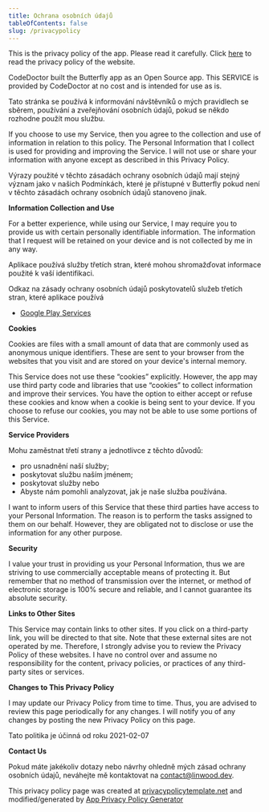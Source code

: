 ```yaml
---
title: Ochrana osobních údajů
tableOfContents: false
slug: /privacypolicy
---
```


This is the privacy policy of the app. Please read it carefully.
Click [here](https://go.linwood.dev/privacypolicy) to read the privacy policy of the website.

CodeDoctor built the Butterfly app as an Open Source app. This SERVICE is provided by CodeDoctor at no cost and is intended for use as is.

Tato stránka se používá k informování návštěvníků o mých pravidlech se sběrem, používání a zveřejňování osobních údajů, pokud se někdo rozhodne použít mou službu.

If you choose to use my Service, then you agree to the collection and use of information in relation to this policy. The Personal Information that I collect is used for providing and improving the
Service. I will not use or share your information with anyone except as described in this Privacy Policy.

Výrazy použité v těchto zásadách ochrany osobních údajů mají stejný význam jako v našich Podmínkách, které je přístupné v Butterfly pokud není v těchto zásadách ochrany osobních údajů stanoveno jinak.

**Information Collection and Use**

For a better experience, while using our Service, I may require you to provide us with certain personally identifiable information. The information that I request will be retained on your device and
is not collected by me in any way.

Aplikace používá služby třetích stran, které mohou shromažďovat informace použité k vaší identifikaci.

Odkaz na zásady ochrany osobních údajů poskytovatelů služeb třetích stran, které aplikace používá

- [Google Play Services](https://www.google.com/policies/privacy/)

**Cookies**

Cookies are files with a small amount of data that are commonly used as anonymous unique identifiers. These are sent to your browser from the websites that you visit and are stored on your device's
internal memory.

This Service does not use these “cookies” explicitly. However, the app may use third party code and libraries that use “cookies” to collect information and improve their services. You have the option
to either accept or refuse these cookies and know when a cookie is being sent to your device. If you choose to refuse our cookies, you may not be able to use some portions of this Service.

**Service Providers**

Mohu zaměstnat třetí strany a jednotlivce z těchto důvodů:

- pro usnadnění naší služby;
- poskytovat službu naším jménem;
- poskytovat služby nebo
- Abyste nám pomohli analyzovat, jak je naše služba používána.

I want to inform users of this Service that these third parties have access to your Personal Information. The reason is to perform the tasks assigned to them on our behalf. However, they are obligated
not to disclose or use the information for any other purpose.

**Security**

I value your trust in providing us your Personal Information, thus we are striving to use commercially acceptable means of protecting it. But remember that no method of transmission over the internet,
or method of electronic storage is 100% secure and reliable, and I cannot guarantee its absolute security.

**Links to Other Sites**

This Service may contain links to other sites. If you click on a third-party link, you will be directed to that site. Note that these external sites are not operated by me. Therefore, I strongly
advise you to review the Privacy Policy of these websites. I have no control over and assume no responsibility for the content, privacy policies, or practices of any third-party sites or services.

**Changes to This Privacy Policy**

I may update our Privacy Policy from time to time. Thus, you are advised to review this page periodically for any changes. I will notify you of any changes by posting the new Privacy Policy on this
page.

Tato politika je účinná od roku 2021-02-07

**Contact Us**

Pokud máte jakékoliv dotazy nebo návrhy ohledně mých zásad ochrany osobních údajů, neváhejte mě kontaktovat na contact@linwood.dev.

This privacy policy page was created at [privacypolicytemplate.net](https://privacypolicytemplate.net) and modified/generated
by [App Privacy Policy Generator](https://app-privacy-policy-generator.nisrulz.com/)
